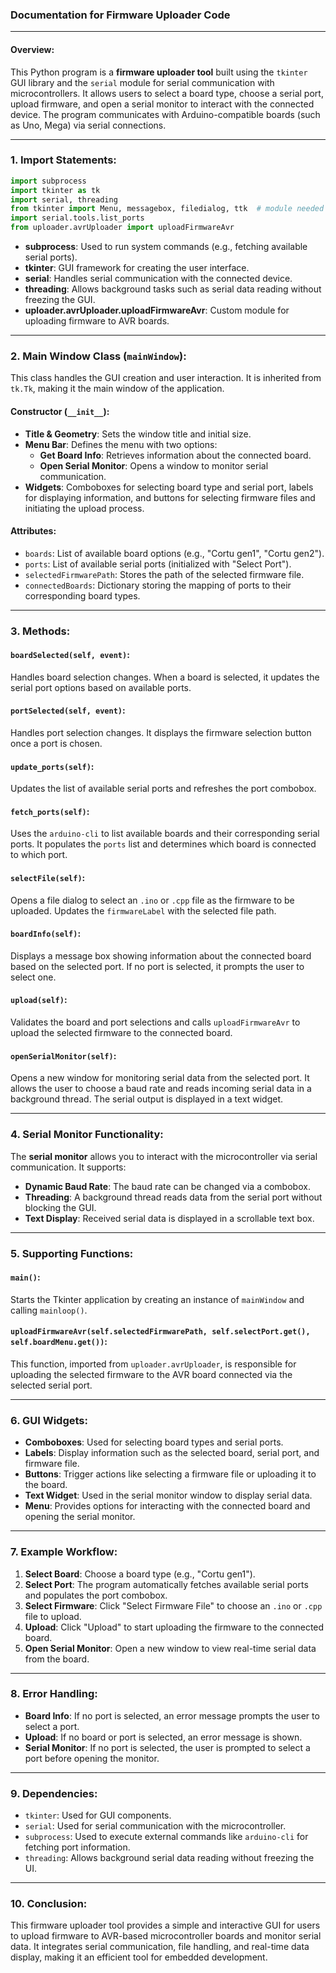 ### **Documentation for Firmware Uploader Code**

---

#### **Overview:**

This Python program is a **firmware uploader tool** built using the `tkinter` GUI library and the `serial` module for serial communication with microcontrollers. It allows users to select a board type, choose a serial port, upload firmware, and open a serial monitor to interact with the connected device. The program communicates with Arduino-compatible boards (such as Uno, Mega) via serial connections.

---

### **1. Import Statements:**

```python
import subprocess
import tkinter as tk
import serial, threading
from tkinter import Menu, messagebox, filedialog, ttk  # module needed for combobox
import serial.tools.list_ports
from uploader.avrUploader import uploadFirmwareAvr
```

- **subprocess**: Used to run system commands (e.g., fetching available serial ports).
- **tkinter**: GUI framework for creating the user interface.
- **serial**: Handles serial communication with the connected device.
- **threading**: Allows background tasks such as serial data reading without freezing the GUI.
- **uploader.avrUploader.uploadFirmwareAvr**: Custom module for uploading firmware to AVR boards.

---

### **2. Main Window Class (`mainWindow`):**

This class handles the GUI creation and user interaction. It is inherited from `tk.Tk`, making it the main window of the application.

#### **Constructor (`__init__`):**

- **Title & Geometry**: Sets the window title and initial size.
- **Menu Bar**: Defines the menu with two options:
  - **Get Board Info**: Retrieves information about the connected board.
  - **Open Serial Monitor**: Opens a window to monitor serial communication.
- **Widgets**: Comboboxes for selecting board type and serial port, labels for displaying information, and buttons for selecting firmware files and initiating the upload process.

#### **Attributes:**
- `boards`: List of available board options (e.g., "Cortu gen1", "Cortu gen2").
- `ports`: List of available serial ports (initialized with "Select Port").
- `selectedFirmwarePath`: Stores the path of the selected firmware file.
- `connectedBoards`: Dictionary storing the mapping of ports to their corresponding board types.

---

### **3. Methods:**

#### **`boardSelected(self, event)`**:
Handles board selection changes. When a board is selected, it updates the serial port options based on available ports.

#### **`portSelected(self, event)`**:
Handles port selection changes. It displays the firmware selection button once a port is chosen.

#### **`update_ports(self)`**:
Updates the list of available serial ports and refreshes the port combobox.

#### **`fetch_ports(self)`**:
Uses the `arduino-cli` to list available boards and their corresponding serial ports. It populates the `ports` list and determines which board is connected to which port.

#### **`selectFile(self)`**:
Opens a file dialog to select an `.ino` or `.cpp` file as the firmware to be uploaded. Updates the `firmwareLabel` with the selected file path.

#### **`boardInfo(self)`**:
Displays a message box showing information about the connected board based on the selected port. If no port is selected, it prompts the user to select one.

#### **`upload(self)`**:
Validates the board and port selections and calls `uploadFirmwareAvr` to upload the selected firmware to the connected board.

#### **`openSerialMonitor(self)`**:
Opens a new window for monitoring serial data from the selected port. It allows the user to choose a baud rate and reads incoming serial data in a background thread. The serial output is displayed in a text widget.

---

### **4. Serial Monitor Functionality:**

The **serial monitor** allows you to interact with the microcontroller via serial communication. It supports:
- **Dynamic Baud Rate**: The baud rate can be changed via a combobox.
- **Threading**: A background thread reads data from the serial port without blocking the GUI.
- **Text Display**: Received serial data is displayed in a scrollable text box.

---

### **5. Supporting Functions:**

#### **`main()`**:
Starts the Tkinter application by creating an instance of `mainWindow` and calling `mainloop()`.

#### **`uploadFirmwareAvr(self.selectedFirmwarePath, self.selectPort.get(), self.boardMenu.get())`**:
This function, imported from `uploader.avrUploader`, is responsible for uploading the selected firmware to the AVR board connected via the selected serial port.

---

### **6. GUI Widgets:**

- **Comboboxes**: Used for selecting board types and serial ports.
- **Labels**: Display information such as the selected board, serial port, and firmware file.
- **Buttons**: Trigger actions like selecting a firmware file or uploading it to the board.
- **Text Widget**: Used in the serial monitor window to display serial data.
- **Menu**: Provides options for interacting with the connected board and opening the serial monitor.

---

### **7. Example Workflow:**

1. **Select Board**: Choose a board type (e.g., "Cortu gen1").
2. **Select Port**: The program automatically fetches available serial ports and populates the port combobox.
3. **Select Firmware**: Click "Select Firmware File" to choose an `.ino` or `.cpp` file to upload.
4. **Upload**: Click "Upload" to start uploading the firmware to the connected board.
5. **Open Serial Monitor**: Open a new window to view real-time serial data from the board.

---

### **8. Error Handling:**
- **Board Info**: If no port is selected, an error message prompts the user to select a port.
- **Upload**: If no board or port is selected, an error message is shown.
- **Serial Monitor**: If no port is selected, the user is prompted to select a port before opening the monitor.

---

### **9. Dependencies:**

- `tkinter`: Used for GUI components.
- `serial`: Used for serial communication with the microcontroller.
- `subprocess`: Used to execute external commands like `arduino-cli` for fetching port information.
- `threading`: Allows background serial data reading without freezing the UI.

---

### **10. Conclusion:**

This firmware uploader tool provides a simple and interactive GUI for users to upload firmware to AVR-based microcontroller boards and monitor serial data. It integrates serial communication, file handling, and real-time data display, making it an efficient tool for embedded development.